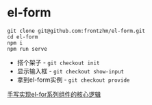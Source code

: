 # el-form

```shell
git clone git@github.com:frontzhm/el-form.git
cd el-form
npm i
npm run serve
```

- 搭个架子 - `git checkout init`
- 显示输入框 - `git checkout show-input`
- 拿到el-form实例 - `git checkout provide`

[手写实现el-for系列组件的核心逻辑](https://juejin.cn/post/6898260687521644557)